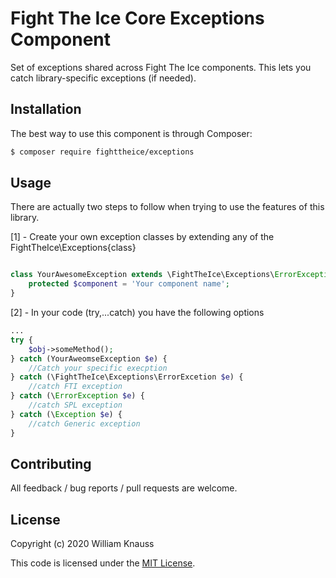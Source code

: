 # Fight The Ice Core Exceptions Component

Set of exceptions shared across Fight The Ice components. This lets you catch library-specific exceptions (if needed).

## Installation

The best way to use this component is through Composer:

```BASH
$ composer require fighttheice/exceptions
```

## Usage

There are actually two steps to follow when trying to use the features of this library.

[1] - Create your own exception classes by extending any of the FightTheIce\Exceptions\{class}

```php

class YourAwesomeException extends \FightTheIce\Exceptions\ErrorException {
	protected $component = 'Your component name';
}
```

[2] - In your code (try,...catch) you have the following options
```php
...
try {
	$obj->someMethod();
} catch (YourAweomseException $e) {
	//Catch your specific execption
} catch (\FightTheIce\Exceptions\ErrorExcetion $e) {
	//catch FTI exception
} catch (\ErrorException $e) {
	//catch SPL exception
} catch (\Exception $e) {
	//catch Generic exception
}
```

## Contributing

All feedback / bug reports / pull requests are welcome.

## License

Copyright (c) 2020 William Knauss

This code is licensed under the [MIT License](LICENSE).